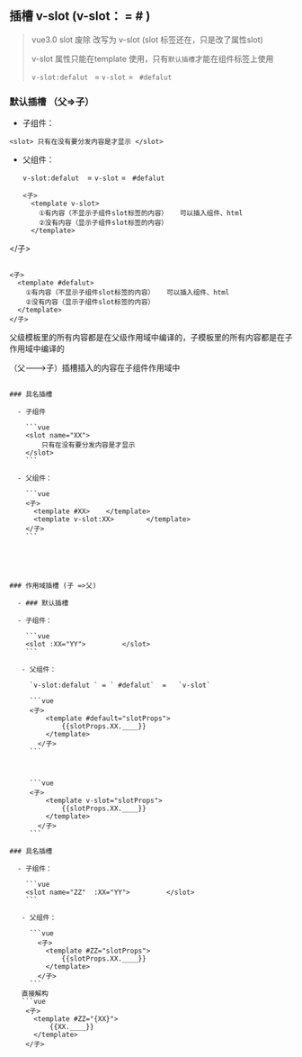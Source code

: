##  插槽 v-slot     (v-slot：  =   # )

> vue3.0 slot 废除 改写为 v-slot  (slot 标签还在，只是改了属性slot)
>
> v-slot 属性只能在template 使用，只有`默认插槽`才能在组件标签上使用
>
> `v-slot:defalut ` = `v-slot`    =   ` #defalut`

### 默认插槽 （父=>子）

-  子组件：

  ````vue
  <slot> 只有在没有要分发内容是才显示 </slot>
  ````

- 父组件：

  `v-slot:defalut  `=   `v-slot`  = ` #defalut`  
  
  ```vue
  <子> 
    <template v-slot>  
      ①有内容（不显示子组件slot标签的内容）   可以插入组件、html
      ②没有内容（显示子组件slot标签的内容）
    </template>
</子>
  
  ```

<子> 
    <template #defalut>  
      ①有内容（不显示子组件slot标签的内容）   可以插入组件、html
      ②没有内容（显示子组件slot标签的内容）
    </template>
  </子>
```
  
  父级模板里的所有内容都是在父级作用域中编译的，子模板里的所有内容都是在子作用域中编译的
  
  （父--->子）插槽插入的内容在子组件作用域中


```

### 具名插槽

  - 子组件

    ```vue
    <slot name="XX">  
        只有在没有要分发内容是才显示
    </slot>
    ```

  - 父组件：

    ```vue
    <子>
      <template #XX>    </template>
      <template v-slot:XX>        </template>
    </子>
    ```

    

  

### 作用域插槽 (子 =>父)

  - ### 默认插槽

  - 子组件：
  
    ```vue
    <slot :XX="YY">         </slot>
    ```

   - 父组件：

     `v-slot:defalut ` = ` #defalut`  =   `v-slot` 
     
     ```vue
     <子>
         <template #default="slotProps">
             {{slotProps.XX.____}}
         </template>
       </子>
     ```
     
     
     
     ```vue
     <子>
         <template v-slot="slotProps">
             {{slotProps.XX.____}}
         </template>
       </子>
     ```

### 具名插槽

  - 子组件：
  
    ```vue
    <slot name="ZZ"  :XX="YY">         </slot>
    ```
  
   - 父组件：
  
     ```vue
       <子>
         <template #ZZ="slotProps">
             {{slotProps.XX.____}}
         </template>
       </子>
     ```
   直接解构
   ```vue
    <子>
      <template #ZZ="{XX}">
          {{XX.____}}
      </template>
    </子>
  ```

  













  

  

  

  

  

  

  

​    
